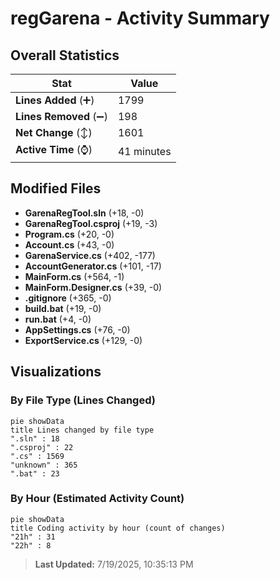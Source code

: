 # regGarena - Activity Summary 

## Overall Statistics

| Stat                   | Value                                                             |
| ---------------------- | ----------------------------------------------------------------- |
| **Lines Added** (➕)   | 1799                                          |
| **Lines Removed** (➖) | 198                                        |
| **Net Change** (↕)    | 1601                |
| **Active Time** (⌚)   | 41 minutes |


## Modified Files
- **GarenaRegTool.sln** (+18, -0)
- **GarenaRegTool.csproj** (+19, -3)
- **Program.cs** (+20, -0)
- **Account.cs** (+43, -0)
- **GarenaService.cs** (+402, -177)
- **AccountGenerator.cs** (+101, -17)
- **MainForm.cs** (+564, -1)
- **MainForm.Designer.cs** (+39, -0)
- **.gitignore** (+365, -0)
- **build.bat** (+19, -0)
- **run.bat** (+4, -0)
- **AppSettings.cs** (+76, -0)
- **ExportService.cs** (+129, -0)

## Visualizations

### By File Type (Lines Changed)

```mermaid
pie showData
title Lines changed by file type
".sln" : 18
".csproj" : 22
".cs" : 1569
"unknown" : 365
".bat" : 23
```

### By Hour (Estimated Activity Count)

```mermaid
pie showData
title Coding activity by hour (count of changes)
"21h" : 31
"22h" : 8
```


> **Last Updated:** 7/19/2025, 10:35:13 PM